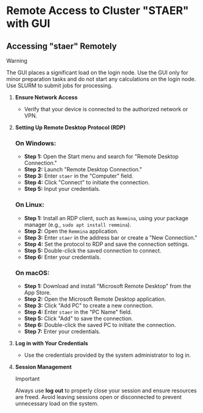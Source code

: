 # Remote Access to Cluster "STAER" with GUI

## Accessing "staer" Remotely

> [!WARNING]
> The GUI places a significant load on the login node. Use the GUI only for minor preparation tasks and do not start any calculations on the login node. Use SLURM to submit jobs for processing.

1. **Ensure Network Access**
   - Verify that your device is connected to the authorized network or VPN.

2. **Setting Up Remote Desktop Protocol (RDP)**

   ### On Windows:
   - **Step 1:** Open the Start menu and search for "Remote Desktop Connection."
   - **Step 2:** Launch "Remote Desktop Connection."
   - **Step 3:** Enter `staer` in the "Computer" field.
   - **Step 4:** Click "Connect" to initiate the connection.
   - **Step 5:** Input your credentials.

   ### On Linux:
   - **Step 1:** Install an RDP client, such as `Remmina`, using your package manager (e.g., `sudo apt install remmina`).
   - **Step 2:** Open the `Remmina` application.
   - **Step 3:** Enter `staer` in the address bar or create a "New Connection."
   - **Step 4:** Set the protocol to RDP and save the connection settings.
   - **Step 5:** Double-click the saved connection to connect.
   - **Step 6:** Enter your credentials.

   ### On macOS:
   - **Step 1:** Download and install "Microsoft Remote Desktop" from the App Store.
   - **Step 2:** Open the Microsoft Remote Desktop application.
   - **Step 3:** Click "Add PC" to create a new connection.
   - **Step 4:** Enter `staer` in the "PC Name" field.
   - **Step 5:** Click "Add" to save the connection.
   - **Step 6:** Double-click the saved PC to initiate the connection.
   - **Step 7:** Enter your credentials.

3. **Log in with Your Credentials**
   - Use the credentials provided by the system administrator to log in.

4. **Session Management**
   > [!IMPORTANT]
   > Always use **log out** to properly close your session and ensure resources are freed. Avoid leaving sessions open or disconnected to prevent unnecessary load on the system.
